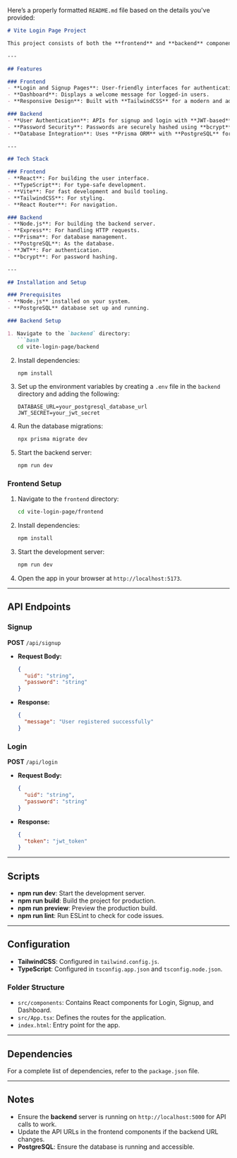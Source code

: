 Here’s a properly formatted `README.md` file based on the details you've provided:

```markdown
# Vite Login Page Project

This project consists of both the **frontend** and **backend** components for a login page application. The frontend is built using **React**, **TypeScript**, and **TailwindCSS**, while the backend is developed with **Node.js**, **Express**, and **Prisma**.

---

## Features

### Frontend
- **Login and Signup Pages**: User-friendly interfaces for authentication.
- **Dashboard**: Displays a welcome message for logged-in users.
- **Responsive Design**: Built with **TailwindCSS** for a modern and adaptive UI.

### Backend
- **User Authentication**: APIs for signup and login with **JWT-based** authentication.
- **Password Security**: Passwords are securely hashed using **bcrypt**.
- **Database Integration**: Uses **Prisma ORM** with **PostgreSQL** for data management.

---

## Tech Stack

### Frontend
- **React**: For building the user interface.
- **TypeScript**: For type-safe development.
- **Vite**: For fast development and build tooling.
- **TailwindCSS**: For styling.
- **React Router**: For navigation.

### Backend
- **Node.js**: For building the backend server.
- **Express**: For handling HTTP requests.
- **Prisma**: For database management.
- **PostgreSQL**: As the database.
- **JWT**: For authentication.
- **bcrypt**: For password hashing.

---

## Installation and Setup

### Prerequisites
- **Node.js** installed on your system.
- **PostgreSQL** database set up and running.

### Backend Setup

1. Navigate to the `backend` directory:
   ```bash
   cd vite-login-page/backend
   ```

2. Install dependencies:
   ```bash
   npm install
   ```

3. Set up the environment variables by creating a `.env` file in the `backend` directory and adding the following:
   ```env
   DATABASE_URL=your_postgresql_database_url
   JWT_SECRET=your_jwt_secret
   ```

4. Run the database migrations:
   ```bash
   npx prisma migrate dev
   ```

5. Start the backend server:
   ```bash
   npm run dev
   ```

### Frontend Setup

1. Navigate to the `frontend` directory:
   ```bash
   cd vite-login-page/frontend
   ```

2. Install dependencies:
   ```bash
   npm install
   ```

3. Start the development server:
   ```bash
   npm run dev
   ```

4. Open the app in your browser at `http://localhost:5173`.

---

## API Endpoints

### Signup

**POST** `/api/signup`

- **Request Body:**
   ```json
   {
     "uid": "string",
     "password": "string"
   }
   ```

- **Response:**
   ```json
   {
     "message": "User registered successfully"
   }
   ```

### Login

**POST** `/api/login`

- **Request Body:**
   ```json
   {
     "uid": "string",
     "password": "string"
   }
   ```

- **Response:**
   ```json
   {
     "token": "jwt_token"
   }
   ```

---

## Scripts

- **npm run dev**: Start the development server.
- **npm run build**: Build the project for production.
- **npm run preview**: Preview the production build.
- **npm run lint**: Run ESLint to check for code issues.

---

## Configuration

- **TailwindCSS**: Configured in `tailwind.config.js`.
- **TypeScript**: Configured in `tsconfig.app.json` and `tsconfig.node.json`.

### Folder Structure

- `src/components`: Contains React components for Login, Signup, and Dashboard.
- `src/App.tsx`: Defines the routes for the application.
- `index.html`: Entry point for the app.

---

## Dependencies

For a complete list of dependencies, refer to the `package.json` file.

---

## Notes

- Ensure the **backend** server is running on `http://localhost:5000` for API calls to work.
- Update the API URLs in the frontend components if the backend URL changes.
- **PostgreSQL**: Ensure the database is running and accessible.
